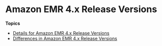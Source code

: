 # Amazon EMR 4\.x Release Versions<a name="emr-release-4x"></a>

**Topics**
+ [Details for Amazon EMR 4\.x Release Versions](emr-release-4x-details.md)
+ [Differences in Amazon EMR 4\.x Release Versions](emr-release-differences-4x.md)